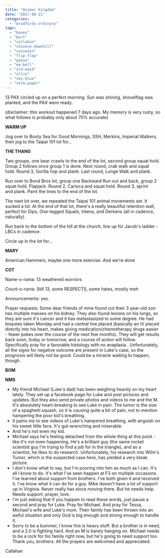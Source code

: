 ```yaml
---
title: "Animal Kingdom"
date: "2017-06-21"
categories: 
  - "bradfords-ordinary"
tags: 
  - "bones"
  - "burt"
  - "callahan"
  - "chinese-downhill"
  - "coxswain"
  - "flip-flop"
  - "goose"
  - "ma-bell"
  - "old-maid"
  - "ollie"
  - "sky-blue"
  - "term-paper"
---
```


13 PAX circled up on a perfect morning. Sun was shining, shovelflag was planted, and the PAX were ready.

(disclaimer: this workout happened 7 days ago. My memory is very rusty, so what follows is probably only about 70% accurate)

**WARM UP**

Jog over to Booty Sea for Good Mornings, SSH, Merkins, Imperial Walkers, then jog to the Taipai 101 lot for...

**THE THANG**

Two groups, one bear crawls to the end of the lot, second group squat hold. Group 2 follows once group 1 is done. Next round, crab walk and squat hold. Round 3, Gorilla hop and plank. Last round, Lunge Walk and plank.

Run over to Bond Bros lot, group one Backward Run out and back, group 2 squat hold. Flapjack. Round 2, Carioca and squat hold. Round 3, sprint and plank. Paint the lines to the end of the lot.

The next lot over, we repeated the Taipai 101 animal movements set. It sucked a lot. At the end of that lot, there's a really beautiful retention wall, perfect for Dips, One-legged Squats, Irkens, and Derkens (all in cadence, naturally).

Run back to the bottom of the hill at the church, line up for Jacob's ladder - LBCs in cadence.

Circle up in the lot for...

**MARY**

American Hammers, maybe one more exercise. And we're done

**COT**

Name-o-rama: 13 weathered worriors

Count-o-rama: Still 13, some RESPECTS, some hates, mostly meh

Announcements: yes.

Prayer requests: Some dear friends of mine found out their 3 year-old son has multiple masses on his kidney. They also found lesions on his lungs, so they are sure it's cancer and it has metastasized to some degree. He had biopsies taken Monday and had a central line placed (basically an IV placed directly into his heart, makes giving medication/chemotherapy drugs easier - fewer pokes over the course of the next few months). They will get results back soon, today or tomorrow, and a course of action will follow. Specifically pray for a favorable histology with no anaplasia.  Unfortunately, all the signs for negative outcome are present in Luke's case, so the prognosis will likely not be good. Could be a miracle waiting to happen, though.

**BOM**

**NMS**

- My friend Michael (Luke's dad) has been weighing heavily on my heart lately. They set up a facebook page for Luke and post pictures and updates. But they also send private photos and videos to me and the M. It's absolutely heart-breaking to see Luke in pain. The tumor is the size of a spaghetti squash, so it is causing quite a bit of pain, not to mention hampering the poor kid's breathing.
- It pains me to see videos of Luke's hampered breathing, with anguish on his sweet little face. It's gut-wrenching and miserable.
- And he's not even my kid.
- Michael says he's feeling detached from the whole thing at this point - like it's not even happening. He's a brilliant guy (the same rocket scientist guy I'm trying to find a job for in the triangle), and as a scientist, he likes to do research. Unfortunately, his research into Wilm's Tumor, which is the suspected case here, has yielded a very bleak picture.
- I don't know what to say, but I'm pouring into him as much as I can. It's all I know to do. It's what I've seen happen at F3 on multiple occasions. I've learned about support from brothers. I've both given it and received it. I've know what it can do for a guy. Mike doesn't have a lot of support up in Virginia. Never really has since moving there. But he needs help. Needs support, prayer, love.
- I'm just asking that if you happen to read these words, just pause a second and pray for Luke. Pray for Michael. And pray for Tessa, Michael's wife and Luke's mom. Their family has been thrown into an awful situation and only God is big enough and strong enough to handle it.
- Sorry to be a bummer, I know this is heavy stuff. But a brother is in need, and a 2.0 is fighting hard. And an M is barely hanging on. Michael needs to be a rock for his family right now, but he's going to need support too. Thank you, brothers. All the prayers are welcomed and appreciated.

Callahan
